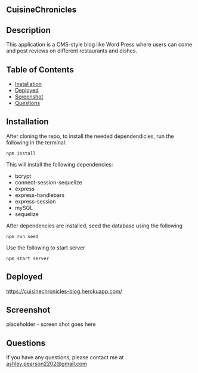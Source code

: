 ## CuisineChronicles

## Description
This application is a CMS-style blog like Word Press where users can come and post reviews on different restaurants and dishes.

## Table of Contents

- [Installation](#installtion)
- [Deployed](#deployed)
- [Screenshot](#screenshot)
- [Questions](#questions)


## Installation
After cloning the repo, to install the needed dependendicies, run the following in the terminal: 

``
npm install 
``

This will install the following dependencies:
 - bcrypt 
 - connect-session-sequelize
 - express
 - express-handlebars
 - express-session
 - mySQL
 - sequelize

 After dependencies are installed, seed the database using the following

 ``
 npm run seed
 ``

 Use the following to start server

 ``
 npm start server
``

## Deployed
https://cuisinechronicles-blog.herokuapp.com/

## Screenshot
placeholder - screen shot goes here


## Questions
If you have any questions, please contact me at ashley.pearson2202@gmail.com

